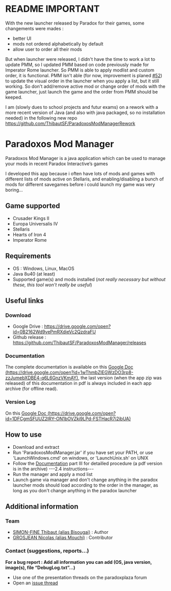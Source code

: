 # README IMPORTANT
With the new launcher released by Paradox for their games, some changements were mades :
- better UI
- mods not ordered alphabetically by default
- allow user to order all their mods

But when launcher were released, I didn't have the time to work a lot to update PMM, so I updated PMM based on code previously made for Imperator Rome launcher.
So PMM is able to apply modlist and custom order, it is functional.
PMM isn't able (for now, improvement is planed [#52](https://github.com/ThibautSF/ParadoxosModManager/issues/52#issue-506377801)) to update the visual order in the launcher when you apply a list, but it still working. So don't add/remove active mod or change order of mods with the game launcher, just launch the game and the order from PMM should be keeped.

I am (slowly dues to school projects and futur exams) on a rework with a more recent version of Java (and also with java packaged, so no installation needed) in the following new repo https://github.com/ThibautSF/ParadoxosModManagerRework

# Paradoxos Mod Manager
Paradoxos Mod Manager is a java application which can be used to manage your mods in recent Paradox Interactive’s games

I developed this app because i often have lots of mods and games with different lists of mods active on Stellaris, and enabling/disabling a bunch of mods for different savegames before i could launch my game was very boring…

## Game supported
* Crusader Kings II
* Europa Universalis IV
* Stellaris
* Hearts of Iron 4
* Imperator Rome

## Requirements
* OS : Windows, Linux, MacOS
* Java 8u40 (at least)
* Supported game(s) and mods installed (*not really necessary but without these, this tool won't really be useful*)

## Useful links
### Download
* Google Drive : https://drive.google.com/open?id=0B2162Wd9vePmRXdieVc2QzdraFU
* Github release : https://github.com/ThibautSF/ParadoxosModManager/releases

### Documentation
The complete documentation is available on this [Google Doc (https://drive.google.com/open?id=1wThmbZIEGWzDO3rp8-zzJumebXDBE4-q6L6GnzVKmAY)](https://drive.google.com/open?id=1wThmbZIEGWzDO3rp8-zzJumebXDBE4-q6L6GnzVKmAY), the last version (when the app zip was released) of this documentation in pdf is always included in each app archive (for offline read).

### Version Log
On this [Google Doc (https://drive.google.com/open?id=1DFCgmSFUUZ2IRY-ON1bOVZki9LPd-FSTHacR7i2ibUA)](https://drive.google.com/open?id=1DFCgmSFUUZ2IRY-ON1bOVZki9LPd-FSTHacR7i2ibUA)

## How to use
* Download and extract
* Run 'ParadoxosModManager.jar' if you have set your PATH, or use 'LaunchWindows.cmd' on windows, or 'LaunchUnix.sh' on UNIX
* Follow the [Documentation](https://drive.google.com/open?id=1wThmbZIEGWzDO3rp8-zzJumebXDBE4-q6L6GnzVKmAY) part III for detailled procedure (a pdf version is in the archive)
---2.4 instructions---
* Run the manager and apply a mod list
* Launch game via manager and don't change anything in the paradox launcher
mods should load according to the order in the manager, as long as you don't change anything in the paradox launcher


## Additional information
### Team
* [SIMON-FINE Thibaut (alias Bisougai)](https://github.com/ThibautSF) : Author
* [GROSJEAN Nicolas (alias Mouchi)](https://github.com/NicolasGrosjean) : Contributor

### Contact (suggestions, reports...)
**For a bug report : Add all information you can add (OS, java version, image(s), file “DebugLog.txt”...)**
* Use one of the presentation threads on the paradoxplaza forum
* Open an [issue thread](https://github.com/ThibautSF/ParadoxosModManager/issues)
